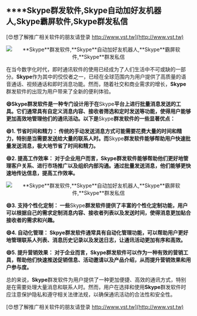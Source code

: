 ## ****Skype**群发软件,**Skype**自动加好友机器人,**Skype**霸屏软件,**Skype**群发私信**

[😍想了解推广相关软件的朋友请登录 http://www.vst.tw](http://www.vst.tw)

 <center><img src="https://vst.tw/MP4/tuiguang/png/7.png" alt="**Skype**群发软件,**Skype**自动加好友机器人,**Skype**霸屏软件,**Skype**群发私信"></center>

在当今数字化时代，即时通讯软件的使用已经成为了人们生活中不可或缺的一部分。**Skype**作为其中的佼佼者之一，已经在全球范围内为用户提供了高质量的语音通话、视频通话和即时消息功能。然而，随着社交和商业需求的增长，**Skype**群发软件的出现为用户带来了全新的便利体验。

**😄**Skype**群发软件是一种专门设计用于在**Skype**平台上进行批量消息发送的工具。它们通常具有自定义消息内容、接收者筛选和定时发送等功能，使得用户能够更加高效地管理他们的通讯活动。以下是**Skype**群发软件的一些显著优点：**

**😄1. 节省时间和精力： 传统的手动发送消息方式可能需要花费大量的时间和精力，特别是当需要发送给大量的联系人时。而**Skype**群发软件能够帮助用户快速批量发送消息，极大地节省了时间和精力。**

**😄2. 提高工作效率： 对于企业用户而言，**Skype**群发软件能够帮助他们更好地管理客户关系、进行市场推广以及组织内部沟通。通过批量发送消息，他们能够更快速地传达信息，提高工作效率。**

 <center><img src="https://vst.tw/MP4/tuiguang/png/8.png" alt="**Skype**群发软件,**Skype**自动加好友机器人,**Skype**霸屏软件,**Skype**群发私信"></center>

**😄3. 支持个性化定制： 一些**Skype**群发软件提供了丰富的个性化定制功能，用户可以根据自己的需求定制消息内容、接收者列表以及发送时间，使得消息更加贴合接收者的需求和兴趣。**

**😄4. 自动化管理： Skpye群发软件通常具有自动化管理功能，可以帮助用户更好地管理联系人列表、消息历史记录以及发送日志，让通讯活动更加有序和高效。**

**😄5. 提升营销效果： 对于企业而言，**Skype**群发软件可以作为一种有效的营销工具，帮助他们快速推送促销信息、活动邀请以及产品介绍，从而提升营销效果和用户参与度。**

总的来说，**Skype**群发软件为用户提供了一种更加便捷、高效的通讯方式，特别是在需要处理大量消息和联系人时。然而，用户在选择和使用**Skype**群发软件时应注意保护隐私和遵守相关法律法规，以确保通讯活动的合法性和安全性。

[😍想了解推广相关软件的朋友请登录 http://www.vst.tw](http://www.vst.tw)



